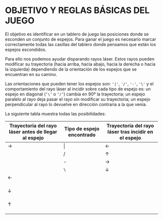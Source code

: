 # OBJETIVO Y REGLAS BÁSICAS DEL JUEGO
El objetivo es identificar en un tablero de juego las posiciones donde se esconden un conjunto de espejos. Para ganar el juego es necesario marcar correctamente todas las casillas del tablero donde pensamos que están los espejos escondidos.

Para ello nos podemos ayudar disparando rayos láser. Estos rayos pueden modificar su trayectoria (hacia arriba, hacia abajo, hacia la derecha o hacia la izquierda) dependiendo de la orientación de los espejos que se encuentran en su camino.

Las orientaciones que pueden tener los espejos son: ``'|'``, ``'/'``, ``'-'``, ``'\'`` y el comportamiento del rayo láser al incidir sobre cada tipo de espejo es: un espejo en diagonal (``‘\’`` o ``‘/’``) cambia en 90º la trayectoria; un espejo paralelo al rayo deja pasar el rayo sin modificar su trayectoria; un espejo perpendicular al rayo lo devuelve en dirección contraria a la que venía.

La siguiente tabla muestra todas las posibilidades:

| Trayectoria del rayo láser antes de llegar al espejo | Tipo de espejo encontrado | Trayectoria del rayo láser tras incidir en el espejo
| --- | --- |---|
| → | \| | ←
| | / | ↑
||-|→
||`\`|↓
|←||
|||
|||
|||
|↓||
|||
|||
|||
|↑||
|||
|||
|||

